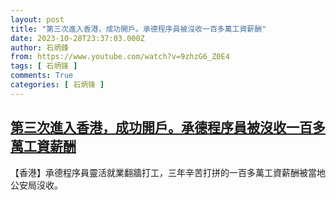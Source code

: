 ```yaml
---
layout: post
title: "第三次進入香港，成功開戶。承德程序員被沒收一百多萬工資薪酬"
date: 2023-10-28T23:37:03.000Z
author: 石炳鋒
from: https://www.youtube.com/watch?v=9zhzG6_Z0E4
tags: [ 石炳锋 ]
comments: True
categories: [ 石炳锋 ]
---
```

<!--1698536223000-->
[第三次進入香港，成功開戶。承德程序員被沒收一百多萬工資薪酬](https://www.youtube.com/watch?v=9zhzG6_Z0E4)
------

<div>
【香港】承德程序員靈活就業翻牆打工，三年辛苦打拼的一百多萬工資薪酬被當地公安局沒收。
</div>
